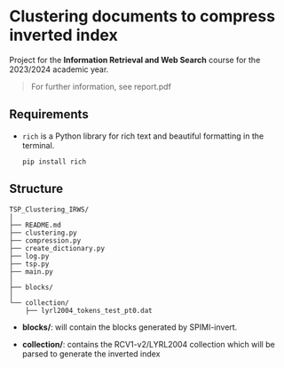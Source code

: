 # Clustering documents to compress inverted index 
Project for the **Information Retrieval and Web Search** course for the 2023/2024 academic year.
> For further information, see report.pdf

## Requirements

- `rich` is a Python library for rich text and beautiful formatting in the terminal.
  
	```
	pip install rich
	```


## Structure
```
TSP_Clustering_IRWS/
│
├── README.md
├── clustering.py
├── compression.py
├── create_dictionary.py
├── log.py
├── tsp.py
├── main.py
│
├── blocks/
│
└── collection/
    ├── lyrl2004_tokens_test_pt0.dat
```


- **blocks/**: will contain the blocks generated by SPIMI-invert.

- **collection/**: contains the RCV1-v2/LYRL2004 collection which will be parsed to generate the inverted index




